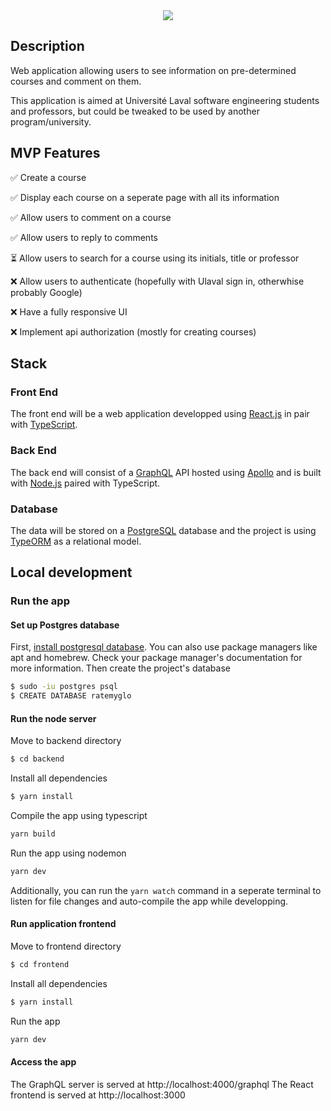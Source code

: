 <div align="center">
<img src="https://raw.githubusercontent.com/laurentaubin/rate-my-glo/master/assets/logo_full_rocket.svg"/></div>

## Description

Web application allowing users to see information on pre-determined courses and comment on them.

This application is aimed at Université Laval software engineering students and professors, but could be tweaked to be used by another program/university.

## MVP Features

✅ Create a course

✅ Display each course on a seperate page with all its information

✅ Allow users to comment on a course

✅ Allow users to reply to comments

⏳ Allow users to search for a course using its initials, title or professor

❌ Allow users to authenticate (hopefully with Ulaval sign in, otherwhise probably Google)

❌ Have a fully responsive UI

❌ Implement api authorization (mostly for creating courses)

## Stack

### Front End

The front end will be a web application developped using [React.js](https://reactjs.org/) in pair with [TypeScript](https://www.typescriptlang.org/).

### Back End

The back end will consist of a [GraphQL](https://graphql.org/) API hosted using [Apollo](https://www.apollographql.com/) and is built with [Node.js](https://nodejs.org/en/) paired with TypeScript.

### Database

The data will be stored on a [PostgreSQL](https://www.postgresql.org/) database and the project is using [TypeORM](https://typeorm.io/) as a relational model.

## Local development

### Run the app

#### Set up Postgres database

First, [install postgresql database](https://www.postgresql.org/download/). You can also use package managers like apt and homebrew. Check your package manager's documentation for more information.
Then create the project's database

```bash
$ sudo -iu postgres psql
$ CREATE DATABASE ratemyglo
```

#### Run the node server

Move to backend directory

```bash
$ cd backend
```

Install all dependencies

```bash
$ yarn install
```

Compile the app using typescript

```bash
yarn build
```

Run the app using nodemon

```bash
yarn dev
```

Additionally, you can run the `yarn watch` command in a seperate terminal to listen for file changes and auto-compile the app while developping.

#### Run application frontend

Move to frontend directory

```bash
$ cd frontend
```

Install all dependencies

```bash
$ yarn install
```

Run the app

```bash
yarn dev
```

#### Access the app

The GraphQL server is served at http://localhost:4000/graphql
The React frontend is served at http://localhost:3000
